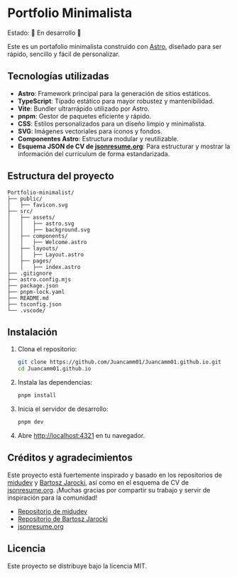 # Portfolio Minimalista

Estado: 🚧 En desarrollo 🚧

Este es un portafolio minimalista construido con [Astro](https://astro.build/), diseñado para ser rápido, sencillo y fácil de personalizar.

## Tecnologías utilizadas

- **Astro**: Framework principal para la generación de sitios estáticos.
- **TypeScript**: Tipado estático para mayor robustez y mantenibilidad.
- **Vite**: Bundler ultrarrápido utilizado por Astro.
- **pnpm**: Gestor de paquetes eficiente y rápido.
- **CSS**: Estilos personalizados para un diseño limpio y minimalista.
- **SVG**: Imágenes vectoriales para íconos y fondos.
- **Componentes Astro**: Estructura modular y reutilizable.
- **Esquema JSON de CV de [jsonresume.org](https://jsonresume.org/)**: Para estructurar y mostrar la información del currículum de forma estandarizada.

## Estructura del proyecto

```
Portfolio-minimalist/
├── public/
│   ├── favicon.svg
├── src/
│   ├── assets/
│   │   ├── astro.svg
│   │   ├── background.svg
│   ├── components/
│   │   ├── Welcome.astro
│   ├── layouts/
│   │   ├── Layout.astro
│   ├── pages/
│   │   ├── index.astro
├── .gitignore
├── astro.config.mjs
├── package.json
├── pnpm-lock.yaml
├── README.md
├── tsconfig.json
└── .vscode/
```

## Instalación

1. Clona el repositorio:
   ```sh
   git clone https://github.com/Juancamm01/Juancamm01.github.io.git
   cd Juancamm01.github.io
   ```

2. Instala las dependencias:
   ```sh
   pnpm install
   ```

3. Inicia el servidor de desarrollo:
   ```sh
   pnpm dev
   ```

4. Abre [http://localhost:4321](http://localhost:4321) en tu navegador.

## Créditos y agradecimientos

Este proyecto está fuertemente inspirado y basado en los repositorios de [midudev](https://github.com/midudev) y [Bartosz Jarocki](https://github.com/bartoszjarocki), así como en el esquema de CV de [jsonresume.org](https://jsonresume.org/). ¡Muchas gracias por compartir su trabajo y servir de inspiración para la comunidad!

- [Repositorio de midudev](https://github.com/midudev/minimalist-portfolio-json)
- [Repositorio de Bartosz Jarocki](https://github.com/BartoszJarocki/cv)
- [jsonresume.org](https://jsonresume.org/)

## Licencia

Este proyecto se distribuye bajo la licencia MIT.